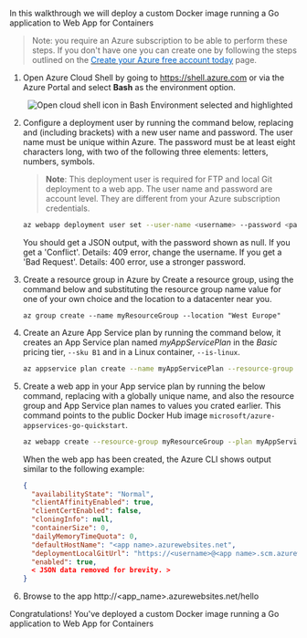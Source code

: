 In this walkthrough we will deploy a custom Docker image running a Go application to Web App for Containers


> Note: you require an Azure subscription to be able to perform these steps. If you don't have one you can create one by following the steps outlined on the <a href="https://azure.microsoft.com/en-us/free/?ref=microsoft.com&utm_source=microsoft.com&utm_medium=docs&utm_campaign=visualstudio" target="_blank"><span style="color: #0066cc;" color="#0066cc">Create your Azure free account today</span></a> page.

1. Open Azure Cloud Shell by going to https://shell.azure.com or via the Azure Portal and select **Bash** as the environment option.

    <p style="text-align:center;"><img src="../Linked_Image_Files/walkthrough-javaappinappservice1.png" alt="Open cloud shell icon in Bash Environment selected and highlighted"></p>

2. Configure a deployment user by running the command below, replacing <username> and <password> (including brackets) with a new user name and password. The user name must be unique within Azure. The password must be at least eight characters long, with two of the following three elements: letters, numbers, symbols.
    
    > **Note**: This deployment user is required for FTP and local Git deployment to a web app. The user name and password are account level. They are different from your Azure subscription credentials.

    ```bash
    az webapp deployment user set --user-name <username> --password <password>
    ```

    You should get a JSON output, with the password shown as null. If you get a 'Conflict'. Details: 409 error, change the username. If you get a 'Bad Request'. Details: 400 error, use a stronger password.

3. Create a resource group in Azure by Create a resource group, using the command below and substituting the resource group name value for one of your own choice and the location to a datacenter near you.


    ```cli
    az group create --name myResourceGroup --location "West Europe"

    ```

4. Create an Azure App Service plan by running the command below, it creates an App Service plan named *myAppServicePlan* in the *Basic* pricing tier, `--sku B1` and in a Linux container, `--is-linux`.

    ```bash
    az appservice plan create --name myAppServicePlan --resource-group myResourceGroup --sku B1 --is-linux

    ```

5. Create a web app in your App service plan by running the below command, replacing  <app name > with  a globally unique name, and also the resource group and App Service plan names to values you crated earlier. This command points to the public Docker Hub image `microsoft/azure-appservices-go-quickstart`.

    ```bash
    az webapp create --resource-group myResourceGroup --plan myAppServicePlan --name <app name> --deployment-container-image-name microsoft/azure-appservices-go-quickstart

    ```
    When the web app has been created, the Azure CLI shows output similar to the following example:
    ```json
    {
      "availabilityState": "Normal",
      "clientAffinityEnabled": true,
      "clientCertEnabled": false,
      "cloningInfo": null,
      "containerSize": 0,
      "dailyMemoryTimeQuota": 0,
      "defaultHostName": "<app name>.azurewebsites.net",
      "deploymentLocalGitUrl": "https://<username>@<app name>.scm.azurewebsites.net/<app name>.git",
      "enabled": true,
      < JSON data removed for brevity. >
    }
    ```

6. Browse to the app http://<app_name>.azurewebsites.net/hello

Congratulations! You've deployed a custom Docker image running a Go application to Web App for Containers
